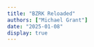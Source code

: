 ```yaml
---
title: "BZRK Reloaded"
authors: ["Michael Grant"]
date: "2025-01-08"
display: true
---
```


<!-- Your comments or review here -->
